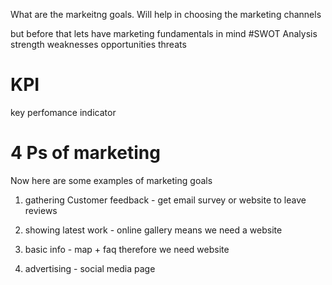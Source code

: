 What are the markeitng goals. Will help in choosing the marketing channels 

but before that lets have marketing fundamentals in mind 
#SWOT Analysis
strength
weaknesses
opportunities 
threats 

# KPI
key perfomance indicator

# 4 Ps of marketing 


Now here are some examples of marketing goals 
1. gathering Customer feedback - get email survey or website to leave reviews

2. showing latest work - online gallery means we need a website  

3. basic info - map + faq therefore we need website

4. advertising - social media page 
